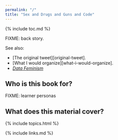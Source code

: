 ```yaml
---
permalink: "/"
title: "Sex and Drugs and Guns and Code"
---
```


{% include toc.md %}

FIXME: back story.

See also:

-   [The original tweet][original-tweet].
-   [What I would organize][what-i-would-organize].
-   [*Data Feminism*](https://mitpress.mit.edu/books/data-feminism)

## Who is this book for?

FIXME: learner personas

## What does this material cover?

{% include topics.html %}

{% include links.md %}
